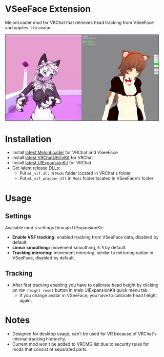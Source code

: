 # VSeeFace Extension
MelonLoader mod for VRChat that retrieves head tracking from VSeeFace and applies it to avatar.

[![](.github/img_01.png)](https://youtu.be/SHHU15Y_JLQ)

# Installation
* Install [latest MelonLoader](https://github.com/LavaGang/MelonLoader) for VRChat and VSeeFace
* Install [latest VRChatUtilityKit](https://github.com/SleepyVRC/Mods) for VRChat
* Install [latest UIExpansionKit](https://github.com/knah/VRCMods) for VRChat
* Get [latest release DLLs](../../../releases/latest):
  * Put `ml_vsf.dll` in `Mods` folder located in VRChat's folder
  * Put `ml_vsf_wrapper.dll` in `Mods` folder located in VSeeFace's folder

# Usage
## Settings 
Available mod's settings through UIExpansionKit:
* **Enable VSF tracking:** enabled tracking from VSeeFace data, disabled by default.
* **Linear smoothing:** movement smoothing, `0.5` by default.
* **Tracking mirroring:** movement mirroring, similar to mirroring option in VSeeFace, disabled by default.
## Tracking
* After first tracking enabling you have to calibrate head height by clicking on `VSF height reset` button in main UIExpansionKit quick menu tab.
  * If you change avatar in VSeeFace, you have to calibrate head height again.

# Notes
* Designed for desktop usage, can't be used for VR because of VRChat's internal tracking hierarchy.
* Current mod won't be added to VRCMG list due to security rules for mods that consist of separated parts.
